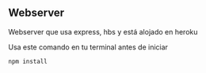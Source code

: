 ## Webserver

Webserver que usa express, hbs y está alojado en heroku

Usa este comando en tu terminal antes de iniciar

```
npm install
```